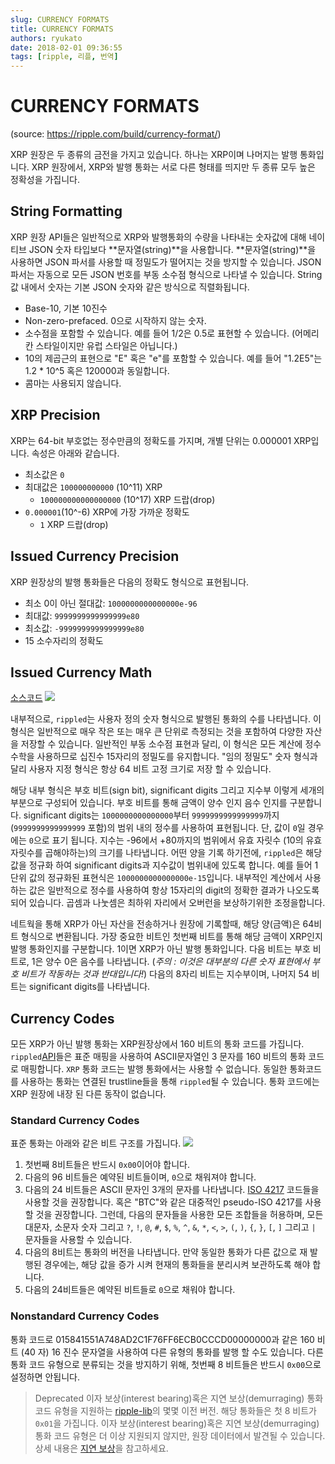 ```yaml
---
slug: CURRENCY FORMATS
title: CURRENCY FORMATS
authors: ryukato
date: 2018-02-01 09:36:55
tags: [ripple, 리플, 번역]
---
```


# CURRENCY FORMATS
(source: https://ripple.com/build/currency-format/)

XRP 원장은 두 종류의 금전을 가지고 있습니다. 하나는 XRP이며 나머지는 발행 통화입니다. XRP 원장에서, XRP와 발행 통화는 서로 다른 형태를 띄지만 두 종류 모두 높은 정확성을 가집니다.

## String Formatting
XRP 원장 API들은 일반적으로 XRP와 발행통화의 수량을 나타내는 숫자값에 대해 네이티브 JSON 숫자 타입보다 **문자열(string)**을 사용합니다. **문자열(string)**을 사용하면 JSON 파서를 사용할 때 정밀도가 떨어지는 것을 방지할 수 있습니다. JSON 파서는 자동으로 모든 JSON 번호를 부동 소수점 형식으로 나타낼 수 있습니다. String 값 내에서 숫자는 기본 JSON 숫자와 같은 방식으로 직렬화됩니다.

* Base-10, 기본 10진수
* Non-zero-prefaced. 0으로 시작하지 않는 숫자.
* 소수점을 포함할 수 있습니다. 예를 들어 1/2은 0.5로 표현할 수 있습니다. (어메리칸 스타일이지만 유럽 스타일은 아닙니다.)
* 10의 제곱근의 표현으로 "E" 혹은 "e"를 포함할 수 있습니다. 예를 들어 "1.2E5"는 1.2 * 10^5 혹은 120000과 동일합니다.
* 콤마는 사용되지 않습니다.

## XRP Precision
XRP는 64-bit 부호없는 정수만큼의 정확도를 가지며, 개별 단위는 0.000001 XRP입니다. 속성은 아래와 같습니다.

* 최소값은 ```0```
* 최대값은 ```100000000000``` (10^11) XRP
	* ```100000000000000000``` (10^17) XRP 드랍(drop)
* ```0.000001```(10^-6) XRP에 가장 가까운 정확도
	* ```1``` XRP 드랍(drop)

## Issued Currency Precision
XRP 원장상의 발행 통화들은 다음의 정확도 형식으로 표현됩니다.

* 최소 0이 아닌 절대값: ```1000000000000000e-96```
* 최대값: ```9999999999999999e80```
* 최소값: ```-9999999999999999e80```
* 15 소수자리의 정확도

## Issued Currency Math
[소스코드](https://github.com/ripple/rippled/blob/35fa20a110e3d43ffc1e9e664fc9017b6f2747ae/src/ripple/protocol/impl/STAmount.cpp)
![](https://cdn.ripple.com/wp-content/uploads/2017/11/currency-number-format.png)

내부적으로, ```rippled```는 사용자 정의 숫자 형식으로 발행된 통화의 수를 나타냅니다. 이 형식은 일반적으로 매우 작은 또는 매우 큰 단위로 측정되는 것을 포함하여 다양한 자산을 저장할 수 있습니다. 일반적인 부동 소수점 표현과 달리, 이 형식은 모든 계산에 정수 수학을 사용하므로 십진수 15자리의 정밀도를 유지합니다. "임의 정밀도" 숫자 형식과 달리 사용자 지정 형식은 항상 64 비트 고정 크기로 저장 할 수 있습니다.

해당 내부 형식은 부호 비트(sign bit),  significant digits 그리고 지수부 이렇게 세개의 부분으로 구성되어 있습니다. 부호 비트를 통해 금액이 양수 인지 음수 인지를 구분합니다. significant digits는 ```1000000000000000```부터 ```9999999999999999```까지(```9999999999999999``` 포함)의 범위 내의 정수를 사용하여 표현됩니다. 단, 값이 ```0```일 경우에는 ```0```으로 표기 됩니다. 지수는 -96에서 +80까지의 범위에서 유효 자릿수 (10의 유효 자릿수를 곱해야하는)의 크기를 나타냅니다. 어떤 양을 기록 하기전에, ```rippled```은 해당 값을 정규화 하여  significant digits과 지수값이 범위내에 있도록 합니다. 예를 들어 1 단위 값의 정규화된 표현식은 ```1000000000000000e-15```입니다. 내부적인 계산에서 사용하는 값은 일반적으로 정수를 사용하여 항상 15자리의 digit의 정확한 결과가 나오도록 되어 있습니다. 곱셈과 나눗셈은 최하위 자리에서 오버런을 보상하기위한 조정을합니다.

네트웍을 통해 XRP가 아닌 자산을 전송하거나 원장에 기록할때, 해당 양(금액)은 64비트 형식으로 변환됩니다. 가장 중요한 비트인 첫번째 비트를 통해 해당 금액이 XRP인지 발행 통화인지를 구분합니다. 1이면 XRP가 아닌 발행 통화입니다. 다음 비트는 부호 비트로, 1은 양수 0은 음수를 나타냅니다. (*주의 : 이것은 대부분의 다른 숫자 표현에서 부호 비트가 작동하는 것과 반대입니다!*) 다음의 8자리 비트는 지수부이며, 나머지 54 비트는 significant digits를 나타냅니다.

## Currency Codes
모든 XRP가 아닌 발행 통화는 XRP원장상에서 160 비트의 통화 코드를 가집니다. ```rippled```[API](https://ripple.com/build/rippled-apis/)들은 표준 매핑을 사용하여 ASCII문자열인 3 문자를 160 비트의 통화 코드로 매핑합니다. ```XRP``` 통화 코드는 발행 통화에서는 사용할 수 없습니다. 동일한 통화코드를 사용하는 통화는 연결된 trustline들을 통해 ```rippled```될 수 있습니다. 통화 코드에는 XRP 원장에 내장 된 다른 동작이 없습니다.

### Standard Currency Codes
표준 통화는 아래와 같은 비트 구조를 가집니다.
![](https://cdn.ripple.com/wp-content/uploads/2017/11/currency-code-format.png)

1. 첫번째 8비트들은 반드시 ```0x00```이어야 합니다.
2. 다음의 96 비트들은 예약된 비트들이며, ```0```으로 채워져야 합니다.
3. 다음의 24 비트들은 ASCII 문자인 3개의 문자를 나타냅니다. [ISO 4217](http://www.xe.com/iso4217.php) 코드들을 사용할 것을 권장합니다. 혹은 "BTC"와 같은 대중적인 pseudo-ISO 4217를 사용할 것을 권장합니다. 그런데, 다음의 문자들을 사용한 모든 조합들을 허용하며, 모든 대문자, 소문자 숫자 그리고 ```?```, ```!```, ```@```, ```#```, ```$```, ```%```, ```^```, ```&```, ```*```, ```<```, ```>```, ```(```, ```)```, ```{```, ```}```, ```[```, ```]``` 그리고 ```|``` 문자들을 사용할 수 있습니다.
4. 다음의 8비트는 통화의 버전을 나타냅니다. 만약 동일한 통화가 다른 값으로 재 발행된 경우에는, 해당 값을 증가 시켜 현재의 통화들을 분리시켜 보관하도록 해야 합니다.
5. 다음의 24비트들은 예약된 비트들로 ```0```으로 채워야 합니다.

### Nonstandard Currency Codes
통화 코드로 015841551A748AD2C1F76FF6ECB0CCCD00000000과 같은 160 비트 (40 자) 16 진수 문자열을 사용하여 다른 유형의 통화를 발행 할 수도 있습니다. 다른 통화 코드 유형으로 분류되는 것을 방지하기 위해, 첫번째 8 비트들은 반드시 ```0x00```으로 설정하면 안됩니다.

> Deprecated
> 이자 보상(interest bearing)혹은 지연 보상(demurraging) 통화 코드 유형을 지원하는 [ripple-lib](https://github.com/ripple/ripple-lib)의 몇몇 이전 버전. 해당 통화들은 첫 8 비트가 ```0x01```을 가집니다. 이자 보상(interest bearing)혹은 지연 보상(demurraging) 통화 코드 유형은 더 이상 지원되지 않지만, 원장 데이터에서 발견될 수 있습니다. 상세 내용은 [지연 보상](https://ripple.com/build/demurrage/)을 참고하세요.
